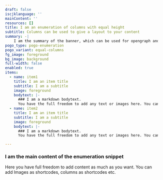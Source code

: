 ```yaml
---
draft: false
iscjklanguage: ''
mainContent: ''
resources: []
title: I am an enumeration of columns with equal height
subtitle: Columns can be used to give a layout to your content
summary: -|
    I am the summary of the banner, which can be used for opengraph and SEO descriptions
pogo_type: pogo-enumeration
pogo_variant: equal-columns
fg_image: foreground
bg_image: background
full-width: false
enabled: true
items:
  - name: item1
    title: I am an item title
    subtitle: I am a subtitle
    image: foreground
    bodytext: |-
      ### I am a markdown bodytext.
      You have the full freedom to add any text or images here. You can even embed columns as shortcodes.
  - name: item2
    title: I am an item title
    subtitle: I am a subtitle
    image: foreground
    bodytext: |-
      ### I am a markdown bodytext.
      You have the full freedom to add any text or images here. You can even embed columns as shortcodes.

---
```

### I am the main content of the enumeration snippet

Here you have full freedom to add content as much as you want.
You can add  Images as shortcodes, columns as shortcodes etc.
